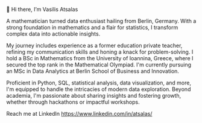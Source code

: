 👋 Hi there, I’m Vasilis Atsalas

A mathematician turned data enthusiast hailing from Berlin, Germany. With a strong foundation in mathematics and a flair for statistics, I transform complex data into actionable insights.

My journey includes experience as a former education private teacher, refining my communication skills and honing a knack for problem-solving.
I hold a BSc in Mathematics from the University of Ioannina, Greece, where I secured the top rank in the Mathematical Olympiad.
I'm currently pursuing an MSc in Data Analytics at Berlin School of Business and Innovation.

Proficient in Python, SQL, statistical analysis, data visualization, and more, I'm equipped to handle the intricacies of modern data exploration.
Beyond academia, I'm passionate about sharing insights and fostering growth, whether through hackathons or impactful workshops.

Reach me at LinkedIn https://www.linkedin.com/in/atsalas/
